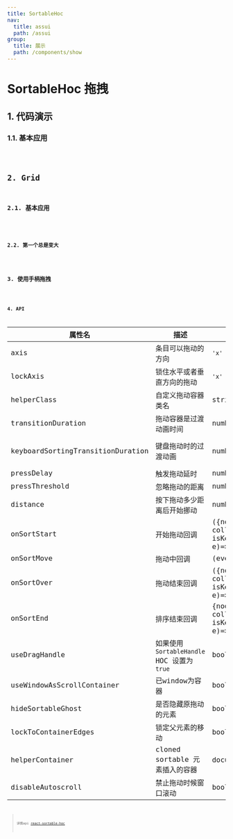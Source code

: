 ```yaml
---
title: SortableHoc
nav:
  title: assui
  path: /assui
group:
  title: 展示
  path: /components/show
---
```


# SortableHoc 拖拽

## 1. 代码演示

### 1.1. 基本应用

<code hideActions='["CSB", "EXTERNAL"]' src="./demo/VerticalListBase/index.jsx" />

## 2. Grid
### 2.1. 基本应用
<code hideActions='["CSB", "EXTERNAL"]' src="./demo/Grid/Base.jsx" />

### 2.2. 第一个总是变大
<code hideActions='["CSB", "EXTERNAL"]' src="./demo/Grid/LargeFirstItem.jsx" />

## 3. 使用手柄拖拽
<code hideActions='["CSB", "EXTERNAL"]' src="./demo/DragHandle/index.jsx" />


## 4. API
| 属性名                            | 描述                              | 类型                 | 默认值                       |
| --------------------------------- | --------------------------------- | -------------------- | ---------------------------- |
| axis                              | 条目可以拖动的方向                | `'x' \| 'y' \| 'xy'` | y                            |
| lockAxis                          | 锁住水平或者垂直方向的拖动        | `'x' \| 'y'`         | -                            |
| helperClass                       | 自定义拖动容器类名                | string               | -                            |
| transitionDuration                | 拖动容器是过渡动画时间            | number               | 300                          |
| keyboardSortingTransitionDuration | 键盘拖动时的过渡动画              | number               | 默认为transitionDuration的值 |
| pressDelay                        | 触发拖动延时                      | number               | 0                            |
| pressThreshold                    | 忽略拖动的距离                    | number               | 0                            |
| distance                          | 按下拖动多少距离后开始挪动        | number               | 0                            |
| onSortStart                 | 开始拖动回调            | ({node, index, collection, isKeySorting}, e)=>void | - |
| onSortMove                        | 拖动中回调 |(event)=>void| -                            |
| onSortOver                        | 拖动结束回调 |({node, index, collection, isKeySorting}, e)=>void | -                            |
| onSortEnd                         | 排序结束回调 |{node, index, collection, isKeySorting}, e)=>void| -                            |
| useDragHandle                     | 如果使用`SortableHandle` HOC 设置为`true` | boolean            | false                           |
| useWindowAsScrollContainer        | 已window为容器 | boolean            | false                           |
| hideSortableGhost                 | 是否隐藏原拖动的元素 | boolean            | true                           |
| lockToContainerEdges              | 锁定父元素的移动 | boolean            | false                           |
| helperContainer                   | cloned sortable 元素插入的容器 | document.body            | -                            |
| disableAutoscroll                 | 禁止拖动时候窗口滚动| boolean            | false                           |


> 详情api [react-sortable-hoc](https://github.com/clauderic/react-sortable-hoc)

